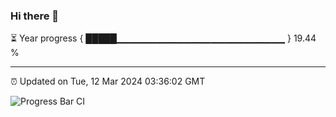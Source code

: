 ### Hi there 👋

⏳ Year progress { █████▁▁▁▁▁▁▁▁▁▁▁▁▁▁▁▁▁▁▁▁▁▁▁▁▁ } 19.44 %

---

⏰ Updated on Tue, 12 Mar 2024 03:36:02 GMT

![Progress Bar CI](https://github.com/IshwaranRudhara/GIT-ACTION/workflows/Progress%20Bar%20CI/badge.svg)
